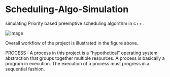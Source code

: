 # Scheduling-Algo-Simulation
simulating Priority based preemptive scheduling algorithm in c++ .

![image](https://user-images.githubusercontent.com/83614865/198855991-765c7620-f389-4310-afd4-44dce11bc2c7.png)

Overall workflow of the project is illustrated in the figure above.

PROCESS :
A process in this project is a “hypothetical” operating system abstraction that groups together multiple resources. A process is basically a program in execution. The execution of a process must progress in a sequential fashion. 

